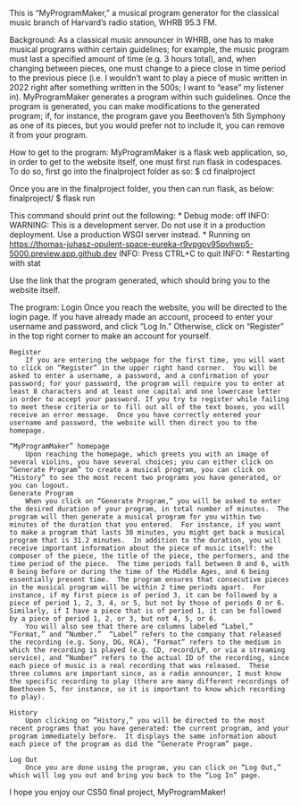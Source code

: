 This is “MyProgramMaker,” a musical program generator for the classical music branch of Harvard’s radio station, WHRB 95.3 FM.

Background:
    As a classical music announcer in WHRB, one has to make musical programs within certain guidelines; for example, the music program must last a specified amount of time (e.g. 3 hours total), and, when changing between pieces, one must change to a piece close in time period to the previous piece (i.e. I wouldn’t want to play a piece of music written in 2022 right after something written in the 500s; I want to “ease” my listener in).  MyProgramMaker generates a program within such guidelines.  Once the program is generated, you can make modifications to the generated program; if, for instance, the program gave you Beethoven’s 5th Symphony as one of its pieces, but you would prefer not to include it, you can remove it from your program.

How to get to the program:
    MyProgramMaker is a flask web application, so, in order to get to the website itself, one must first run flask in codespaces.  To do so, first go into the finalproject folder as so:
    $ cd finalproject

Once you are in the finalproject folder, you then can run flask, as below:
    finalproject/ $ flask run

This command should print out the following:
    * Debug mode: off
    INFO: WARNING: This is a development server. Do not use it in a production deployment. Use a production WSGI server instead.
    * Running on https://thomas-juhasz-opulent-space-eureka-r9vpgpv95pvhwp5-5000.preview.app.github.dev
    INFO: Press CTRL+C to quit
    INFO:  * Restarting with stat

Use the link that the program generated, which should bring you to the website itself.

The program:
    Login
        Once you reach the website, you will be directed to the login page.  If you have already made an account, proceed to enter your username and password, and click “Log In.”  Otherwise, click on “Register” in the top right corner to make an account for yourself.

    Register
        If you are entering the webpage for the first time, you will want to click on “Register” in the upper right hand corner.  You will be asked to enter a username, a password, and a confirmation of your password; for your password, the program will require you to enter at least 8 characters and at least one capital and one lowercase letter in order to accept your password. If you try to register while failing to meet these criteria or to fill out all of the text boxes, you will receive an error message.  Once you have correctly entered your username and password, the website will then direct you to the homepage.

    “MyProgramMaker” homepage
        Upon reaching the homepage, which greets you with an image of several violins, you have several choices; you can either click on “Generate Program” to create a musical program, you can click on “History” to see the most recent two programs you have generated, or you can logout.
    Generate Program
        When you click on “Generate Program,” you will be asked to enter the desired duration of your program, in total number of minutes.  The program will then generate a musical program for you within two minutes of the duration that you entered.  For instance, if you want to make a program that lasts 30 minutes, you might get back a musical program that is 31.2 minutes.  In addition to the duration, you will receive important information about the piece of music itself: the composer of the piece, the title of the piece, the performers, and the time period of the piece.  The time periods fall between 0 and 6, with 0 being before or during the time of the Middle Ages, and 6 being essentially present time.  The program ensures that consecutive pieces in the musical program will be within 2 time periods apart.  For instance, if my first piece is of period 3, it can be followed by a piece of period 1, 2, 3, 4, or 5, but not by those of periods 0 or 6.  Similarly, if I have a piece that is of period 1, it can be followed by a piece of period 1, 2, or 3, but not 4, 5, or 6.
        You will also see that there are columns labeled “Label,” “Format,” and “Number.”  “Label” refers to the company that released the recording (e.g. Sony, DG, RCA), “Format” refers to the medium in which the recording is played (e.g. CD, record/LP, or via a streaming service), and “Number” refers to the actual ID of the recording, since each piece of music is a real recording that was released.  These three columns are important since, as a radio announcer, I must know the specific recording to play (there are many different recordings of Beethoven 5, for instance, so it is important to know which recording to play).

    History
        Upon clicking on “History,” you will be directed to the most recent programs that you have generated: the current program, and your program immediately before.  It displays the same information about each piece of the program as did the “Generate Program” page.

    Log Out
        Once you are done using the program, you can click on “Log Out,” which will log you out and bring you back to the “Log In” page.

I hope you enjoy our CS50 final project, MyProgramMaker!
